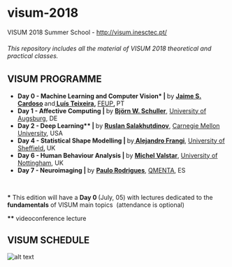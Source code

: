 # visum-2018
VISUM 2018 Summer School -  http://visum.inesctec.pt/

###### This repository includes all the material of VISUM 2018 theoretical and practical classes.

## VISUM PROGRAMME
<ul>
 	<li><strong><strong>Day 0 - Machine Learning and </strong>Computer Vision* | </strong>by <strong><a href="http://visum.inesctec.pt/speaker/5-jaime-s-cardoso/">Jaime S. Cardoso</a> </strong>and<strong><a href="http://visum.inesctec.pt/speaker/6-luis-teixeira/"> Luís Teixeira</a>, </strong><a href="http://www.fe.up.pt/" target="_blank" rel="noopener noreferrer">FEUP</a><strong>, </strong>PT</li>
 	<li><strong>Day 1 - Affective Computing | </strong>by <a href="http://visum.inesctec.pt/speaker/1-bjorn-w-schuller/"><strong>Björn W. Schuller</strong></a>, <a href="https://www.uni-augsburg.de/en/">University of Augsburg</a>, DE</li>
 	<li><strong>Day 2 - Deep Learning** | </strong>by <strong><a href="http://visum.inesctec.pt/speaker/2-ruslan-salakhutdinov/">Ruslan Salakhutdinov</a></strong>, <a href="https://www.cmu.edu/">Carnegie Mellon University</a>, USA</li>
 	<li><strong>Day 4 - Statistical Shape Modelling | </strong>by<a href="http://visum.inesctec.pt/speaker/3-alejandro-frangi/"><strong> Alejandro Frangi</strong></a>, <a href="https://www.sheffield.ac.uk/">University of Sheffield</a><strong>, </strong>UK</li>
 	<li><strong>Day 6 - Human Behaviour Analysis | </strong>by <a href="http://visum.inesctec.pt/speaker/4-michel-valstar/"><strong>Michel Valstar</strong></a>, <a href="https://www.nottingham.ac.uk/">University of Nottingham</a>, UK</li>
 	<li><strong>Day 7 - Neuroimaging | </strong>by <a href="http://visum.inesctec.pt/speaker/5-paulo-rodrigues/"><strong>Paulo Rodrigues</strong></a>, <a href="https://www.qmenta.com/">QMENTA</a>, ES</li>
</ul>
&nbsp;

<strong>*</strong> This edition will have a <strong>Day 0 </strong>(July, 05) with lectures dedicated to the <strong>fundamentals</strong> of VISUM main topics  (attendance is optional)

<strong>**</strong> videoconference lecture

## VISUM SCHEDULE

![alt text](http://visum.inesctec.pt/wp-content/uploads/2018/07/programme_2018-1.png)

